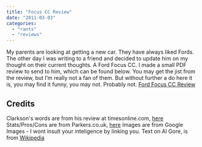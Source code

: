 ```yaml
---
title: "Focus CC Review"
date: "2011-03-03"
categories: 
  - "rants"
  - "reviews"
---
```


My parents are looking at getting a new car. They have always liked Fords. The other day I was writing to a friend and decided to update him on my thought on their current thoughts. A Ford Focus CC. I made a small PDF review to send to him, which can be found below. You may get the jist from the review, but I’m really not a fan of them. But without further a do here it is, you may find it funny, you may not. Probably not.  [Ford Focus CC Review](http://snappeh.com/blog/wp-content/uploads/2011/02/FocusCC.pdf)

## Credits

Clarkson's words are from his review at timesonline.com, [here](http://www.timesonline.co.uk/tol/driving/jeremy_clarkson/article1682374.ece) Stats/Pros/Cons are from Parkers.co.uk, [here](http://pakers.co.uk) Images are from Google Images - I wont insult your inteligence by linking you. Text on Al Gore, is from [Wikipedia](http://wikipedia.org)
